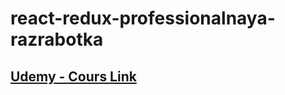 # react-redux-professionalnaya-razrabotka
## [Udemy - Cours Link](https://www.udemy.com/pro-react-redux/)
